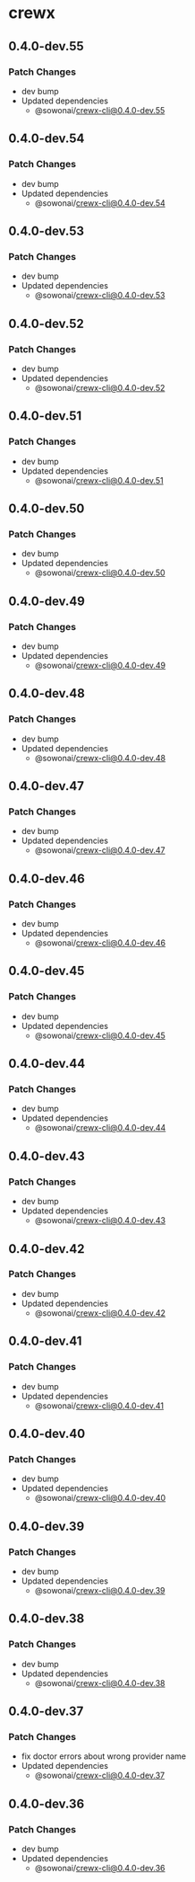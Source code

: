 # crewx

## 0.4.0-dev.55

### Patch Changes

- dev bump
- Updated dependencies
  - @sowonai/crewx-cli@0.4.0-dev.55

## 0.4.0-dev.54

### Patch Changes

- dev bump
- Updated dependencies
  - @sowonai/crewx-cli@0.4.0-dev.54

## 0.4.0-dev.53

### Patch Changes

- dev bump
- Updated dependencies
  - @sowonai/crewx-cli@0.4.0-dev.53

## 0.4.0-dev.52

### Patch Changes

- dev bump
- Updated dependencies
  - @sowonai/crewx-cli@0.4.0-dev.52

## 0.4.0-dev.51

### Patch Changes

- dev bump
- Updated dependencies
  - @sowonai/crewx-cli@0.4.0-dev.51

## 0.4.0-dev.50

### Patch Changes

- dev bump
- Updated dependencies
  - @sowonai/crewx-cli@0.4.0-dev.50

## 0.4.0-dev.49

### Patch Changes

- dev bump
- Updated dependencies
  - @sowonai/crewx-cli@0.4.0-dev.49

## 0.4.0-dev.48

### Patch Changes

- dev bump
- Updated dependencies
  - @sowonai/crewx-cli@0.4.0-dev.48

## 0.4.0-dev.47

### Patch Changes

- dev bump
- Updated dependencies
  - @sowonai/crewx-cli@0.4.0-dev.47

## 0.4.0-dev.46

### Patch Changes

- dev bump
- Updated dependencies
  - @sowonai/crewx-cli@0.4.0-dev.46

## 0.4.0-dev.45

### Patch Changes

- dev bump
- Updated dependencies
  - @sowonai/crewx-cli@0.4.0-dev.45

## 0.4.0-dev.44

### Patch Changes

- dev bump
- Updated dependencies
  - @sowonai/crewx-cli@0.4.0-dev.44

## 0.4.0-dev.43

### Patch Changes

- dev bump
- Updated dependencies
  - @sowonai/crewx-cli@0.4.0-dev.43

## 0.4.0-dev.42

### Patch Changes

- dev bump
- Updated dependencies
  - @sowonai/crewx-cli@0.4.0-dev.42

## 0.4.0-dev.41

### Patch Changes

- dev bump
- Updated dependencies
  - @sowonai/crewx-cli@0.4.0-dev.41

## 0.4.0-dev.40

### Patch Changes

- dev bump
- Updated dependencies
  - @sowonai/crewx-cli@0.4.0-dev.40

## 0.4.0-dev.39

### Patch Changes

- dev bump
- Updated dependencies
  - @sowonai/crewx-cli@0.4.0-dev.39

## 0.4.0-dev.38

### Patch Changes

- dev bump
- Updated dependencies
  - @sowonai/crewx-cli@0.4.0-dev.38

## 0.4.0-dev.37

### Patch Changes

- fix doctor errors about wrong provider name
- Updated dependencies
  - @sowonai/crewx-cli@0.4.0-dev.37

## 0.4.0-dev.36

### Patch Changes

- dev bump
- Updated dependencies
  - @sowonai/crewx-cli@0.4.0-dev.36
